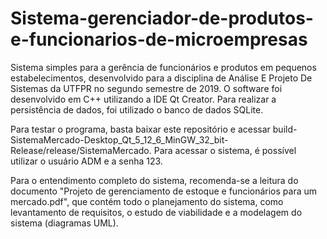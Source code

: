 # Sistema-gerenciador-de-produtos-e-funcionarios-de-microempresas
Sistema simples para a gerência de funcionários e produtos em pequenos estabelecimentos, desenvolvido para a disciplina de Análise E Projeto De Sistemas da UTFPR no segundo semestre de 2019. O software foi desenvolvido em C++ utilizando a IDE Qt Creator. Para realizar a persistência de dados, foi utilizado o banco de dados SQLite.

Para testar o programa, basta baixar este repositório e acessar build-SistemaMercado-Desktop_Qt_5_12_6_MinGW_32_bit-Release/release/SistemaMercado. Para acessar o sistema, é possível utilizar o usuário ADM e a senha 123.

Para o entendimento completo do sistema, recomenda-se a leitura do documento "Projeto de gerenciamento de estoque e funcionários para um mercado.pdf", que contém todo o planejamento do sistema, como levantamento de requisitos, o estudo de viabilidade e a modelagem do sistema (diagramas UML).
